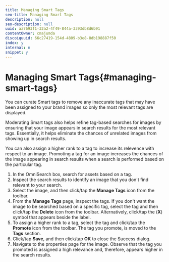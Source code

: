 ```yaml
---
title: Managing Smart Tags
seo-title: Managing Smart Tags
description: null
seo-description: null
uuid: aa7693f1-32a2-4f49-844a-3393db8d6b91
contentOwner: cmajumda
discoiquuid: 66c27419-154d-4809-b3e8-8db198887f50
index: y
internal: n
snippet: y
---
```


# Managing Smart Tags{#managing-smart-tags}

You can curate Smart tags to remove any inaccurate tags that may have been assigned to your brand images so only the most relevant tags are displayed.

Moderating Smart tags also helps refine tag-based searches for images by ensuring that your image appears in search results for the most relevant tags. Essentially, it helps eliminate the chances of unrelated images from showing up in search results.

You can also assign a higher rank to a tag to increase its relevence with respect to an image. Promoting a tag for an image increases the chances of the image appearing in search results when a search is performed based on the particular tag.

1. In the OmniSearch box, search for assets based on a tag.
1. Inspect the search results to identify an image that you don't find relevant to your search.
1. Select the image, and then click/tap the **Manage Tags** icon from the toolbar.
1. From the **Manage Tags** page, inspect the tags. If you don't want the image to be searched based on a specific tag, select the tag and then click/tap the **Delete** icon from the toolbar. Alternatively, click/tap the (**X**) symbol that appears beside the label.
1. To assign a higher rank to a tag, select the tag and click/tap the **Promote** icon from the toolbar. The tag you promote, is moved to the **Tags** section.
1. Click/tap **Save**, and then click/tap **OK** to close the Success dialog.
1. Navigate to the properties page for the image. Observe that the tag you promoted is assigned a high relevance and, therefore, appears higher in the search results.

